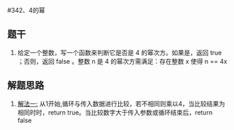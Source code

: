 #342、4的幂
## 题干 
1. 给定一个整数，写一个函数来判断它是否是 4 的幂次方。如果是，返回 true ；否则，返回 false 。整数 n 是 4 的幂次方需满足：存在整数 x 使得 n == 4x

## 解题思路
1. [解法一:](https://github.com/Warriors-PZH/Java-Practice/blob/main/342.4%E7%9A%84%E5%B9%82/method1.java) 从1开始,循环与传入数据进行比较，若不相同则乘以4，当比较结果为相同时时，return true。当比较数字大于传入参数或循环结束后，return false
